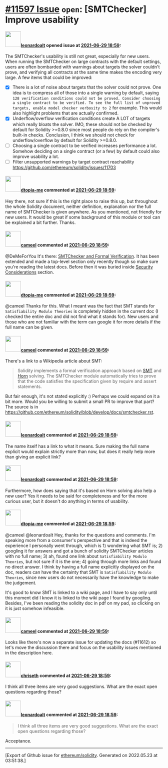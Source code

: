 # [\#11597 Issue](https://github.com/ethereum/solidity/issues/11597) `open`: [SMTChecker] Improve usability

#### <img src="https://avatars.githubusercontent.com/u/504195?u=ce2facd14af9fd474ebff49f0d44891f56f7500f&v=4" width="50">[leonardoalt](https://github.com/leonardoalt) opened issue at [2021-06-29 18:59](https://github.com/ethereum/solidity/issues/11597):

The SMTChecker's usability is still not great, especially for new users.
When running the SMTChecker on large contracts with the default settings, users are often bombarded with warnings about targets the solver couldn't prove, and verifying all contracts at the same time makes the encoding very large.
A few items that could be improved:

- [x] There is a lot of noise about targets that the solver could not prove. One idea is to compress all of those into a single warning by default, saying `128 verification conditions could not be proved. Consider choosing a single contract to be verified. To see the full list of unproved targets, enable model checker verbosity to 2` for example. This would also highlight problems that are actually confirmed.
- [x] Underflow/overflow verification conditions create A LOT of targets which really bloats the solver. IMO, these should not be checked by default for Solidity >=0.8.0 since most people do rely on the compiler's built-in checks. Conclusion, I think we should not check for underflow/overflow by default for Solidity >=0.8.0.
- [ ] Choosing a single contract to be verified increases performance a lot. Somehow deciding on a single contract (or a few) by default could also improve usability a lot.
- [ ] Filter unsupported warnings by target contract reachability https://github.com/ethereum/solidity/issues/11703

#### <img src="https://avatars.githubusercontent.com/u/83438620?v=4" width="50">[dtopia-me](https://github.com/dtopia-me) commented at [2021-06-29 18:59](https://github.com/ethereum/solidity/issues/11597#issuecomment-873075968):

Hey there, not sure if this is the right place to raise this up, but throughout the whole Solidity document, neither definition, explanation nor the full name of SMTChecker is given anywhere. As you mentioned, not friendly for new users. It would be great if some background of this module or tool can be explained a bit further. Thanks.

#### <img src="https://avatars.githubusercontent.com/u/137030?v=4" width="50">[cameel](https://github.com/cameel) commented at [2021-06-29 18:59](https://github.com/ethereum/solidity/issues/11597#issuecomment-873078675):

@DeMeForYou It's there: [SMTChecker and Formal Verification](https://docs.soliditylang.org/en/latest/smtchecker.html). It has been extended and made a top-level section only recently though so make sure you're reading the latest docs. Before then it was buried inside [Security Considerations](https://docs.soliditylang.org/en/latest/security-considerations.html) section.

#### <img src="https://avatars.githubusercontent.com/u/83438620?v=4" width="50">[dtopia-me](https://github.com/dtopia-me) commented at [2021-06-29 18:59](https://github.com/ethereum/solidity/issues/11597#issuecomment-873100348):

@cameel Thanks for this. What I meant was the fact that SMT stands for `Satisfiability Modulo Theories` is completely hidden in the current doc (I checked the entire doc and did not find what it stands for). New users and those who are not familiar with the term can google it for more details if the full name can be given.

#### <img src="https://avatars.githubusercontent.com/u/137030?v=4" width="50">[cameel](https://github.com/cameel) commented at [2021-06-29 18:59](https://github.com/ethereum/solidity/issues/11597#issuecomment-873109709):

There's a link to a Wikipedia article about SMT:

> Solidity implements a formal verification approach based on [SMT](https://en.wikipedia.org/wiki/Satisfiability_modulo_theories) and [Horn](https://en.wikipedia.org/wiki/Horn-satisfiability) solving. The SMTChecker module automatically tries to prove that the code satisfies the specification given by require and assert statements.

But fair enough, it's not stated explicitly :) Perhaps we could expand on it a bit more. Would you be willing to submit a small PR to improve that part? The source is in https://github.com/ethereum/solidity/blob/develop/docs/smtchecker.rst.

#### <img src="https://avatars.githubusercontent.com/u/504195?u=ce2facd14af9fd474ebff49f0d44891f56f7500f&v=4" width="50">[leonardoalt](https://github.com/leonardoalt) commented at [2021-06-29 18:59](https://github.com/ethereum/solidity/issues/11597#issuecomment-873123975):

The name itself has a link to what it means. Sure making the full name explicit would explain strictly more than now, but does it really help more than giving an explicit link?

#### <img src="https://avatars.githubusercontent.com/u/504195?u=ce2facd14af9fd474ebff49f0d44891f56f7500f&v=4" width="50">[leonardoalt](https://github.com/leonardoalt) commented at [2021-06-29 18:59](https://github.com/ethereum/solidity/issues/11597#issuecomment-873125350):

Furthermore, how does saying that it's based on Horn solving also help a new user? Yes it needs to be said for completeness and for the more curious user, but it doesn't do anything in terms of usability.

#### <img src="https://avatars.githubusercontent.com/u/83438620?v=4" width="50">[dtopia-me](https://github.com/dtopia-me) commented at [2021-06-29 18:59](https://github.com/ethereum/solidity/issues/11597#issuecomment-873489842):

@cameel @leonardoalt Hey, thanks for the questions and comments. I'm speaking more from a consumer's perspective and that is indeed the experience I personally went through, which is 1) wondering what SMT is; 2) googling it for answers and got a bunch of solidity SMTChecker articles with no full name; 3) ah, found one link about `Satisfiability Modulo Theories`, but not sure if it is the one; 4) going through more links and found no direct answer. I think by having a full name explicitly displayed on the doc, readers can have the certainty that SMT is `Satisfiability Modulo Theories`, since new users do not necessarily have the knowledge to make the judgement. 

It's good to know SMT is linked to a wiki page, and I have to say only until this moment did I know it is linked to the wiki page I found by googling. Besides, I've been reading the solidity doc in pdf on my pad, so clicking on it is just somehow infeasible.

#### <img src="https://avatars.githubusercontent.com/u/137030?v=4" width="50">[cameel](https://github.com/cameel) commented at [2021-06-29 18:59](https://github.com/ethereum/solidity/issues/11597#issuecomment-874361542):

Looks like there's now a separate issue for updating the docs (#11612) so let's move the discussion there and focus on the usability issues mentioned in the description here.

#### <img src="https://avatars.githubusercontent.com/u/9073706?v=4" width="50">[chriseth](https://github.com/chriseth) commented at [2021-06-29 18:59](https://github.com/ethereum/solidity/issues/11597#issuecomment-875456528):

I think all three items are very good suggestions. What are the exact open questions regarding those?

#### <img src="https://avatars.githubusercontent.com/u/504195?u=ce2facd14af9fd474ebff49f0d44891f56f7500f&v=4" width="50">[leonardoalt](https://github.com/leonardoalt) commented at [2021-06-29 18:59](https://github.com/ethereum/solidity/issues/11597#issuecomment-875465126):

> I think all three items are very good suggestions. What are the exact open questions regarding those?

Acceptance.


-------------------------------------------------------------------------------



[Export of Github issue for [ethereum/solidity](https://github.com/ethereum/solidity). Generated on 2022.05.23 at 03:51:38.]
